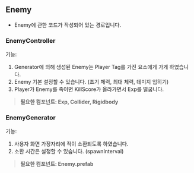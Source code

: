 ## Enemy
- Enemy에 관한 코드가 작성되어 있는 경로입니다.
### EnemyController
기능:
1. Generator에 의해 생성된 Enemy는 Player Tag를 가진 요소에게 가게 하였습니다.
2. Enemy 기본 설정할 수 있습니다. (초기 체력, 최대 체력, 데미지 입히기)
3. Player가 Enemy를 죽이면 KillScore가 올라가면서 Exp를 떨굽니다.  

> **필요한 컴포넌트: Exp, Collider, Rigidbody**

### EnemyGenerator
기능: 
1. 사용자 화면 가장자리에 적이 소환되도록 하였습니다.
2. 소환 시간은 설정할 수 있습니다. (spawnInterval)

> **필요한 컴포넌트: Enemy.prefab**
